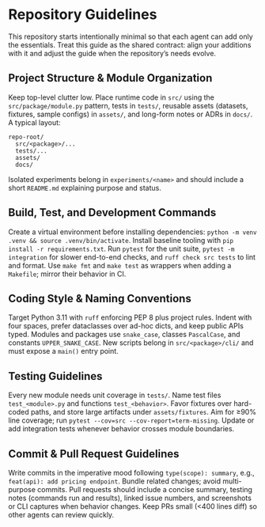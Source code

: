 # Repository Guidelines

This repository starts intentionally minimal so that each agent can add only the essentials. Treat this guide as the shared contract: align your additions with it and adjust the guide when the repository’s needs evolve.

## Project Structure & Module Organization
Keep top-level clutter low. Place runtime code in `src/` using the `src/package/module.py` pattern, tests in `tests/`, reusable assets (datasets, fixtures, sample configs) in `assets/`, and long-form notes or ADRs in `docs/`. A typical layout:
```
repo-root/
  src/<package>/...
  tests/...
  assets/
  docs/
```
Isolated experiments belong in `experiments/<name>` and should include a short `README.md` explaining purpose and status.

## Build, Test, and Development Commands
Create a virtual environment before installing dependencies: `python -m venv .venv && source .venv/bin/activate`. Install baseline tooling with `pip install -r requirements.txt`. Run `pytest` for the unit suite, `pytest -m integration` for slower end-to-end checks, and `ruff check src tests` to lint and format. Use `make fmt` and `make test` as wrappers when adding a `Makefile`; mirror their behavior in CI.

## Coding Style & Naming Conventions
Target Python 3.11 with `ruff` enforcing PEP 8 plus project rules. Indent with four spaces, prefer dataclasses over ad-hoc dicts, and keep public APIs typed. Modules and packages use `snake_case`, classes `PascalCase`, and constants `UPPER_SNAKE_CASE`. New scripts belong in `src/<package>/cli/` and must expose a `main()` entry point.

## Testing Guidelines
Every new module needs unit coverage in `tests/`. Name test files `test_<module>.py` and functions `test_<behavior>`. Favor fixtures over hard-coded paths, and store large artifacts under `assets/fixtures`. Aim for ≥90% line coverage; run `pytest --cov=src --cov-report=term-missing`. Update or add integration tests whenever behavior crosses module boundaries.

## Commit & Pull Request Guidelines
Write commits in the imperative mood following `type(scope): summary`, e.g., `feat(api): add pricing endpoint`. Bundle related changes; avoid multi-purpose commits. Pull requests should include a concise summary, testing notes (commands run and results), linked issue numbers, and screenshots or CLI captures when behavior changes. Keep PRs small (<400 lines diff) so other agents can review quickly.
